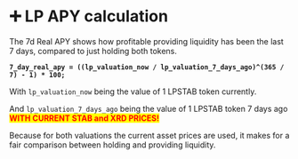 # ➕ LP APY calculation

The 7d Real APY shows how profitable providing liquidity has been the last 7 days, compared to just holding both tokens.

<pre class="language-javascript"><code class="lang-javascript"><strong>7_day_real_apy = ((lp_valuation_now / lp_valuation_7_days_ago)^(365 / 7) - 1) * 100;
</strong></code></pre>

With `lp_valuation_now` being the value of 1 LPSTAB token currently.

And `lp_valuation_7_days_ago` being the value of 1 LPSTAB token 7 days ago <mark style="color:red;">**WITH CURRENT STAB and XRD PRICES!**</mark>

Because for both valuations the current asset prices are used, it makes for a fair comparison between holding and providing liquidity.
